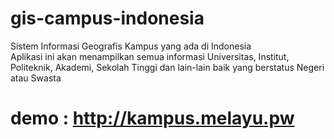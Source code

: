 # gis-campus-indonesia
Sistem Informasi Geografis Kampus yang ada di Indonesia <br/>
Aplikasi ini akan menampilkan semua informasi Universitas, Institut, Politeknik, Akademi, Sekolah Tinggi dan lain-lain baik yang berstatus Negeri atau Swasta
# demo : http://kampus.melayu.pw
